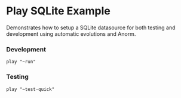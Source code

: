 # Play SQLite Example

Demonstrates how to setup a SQLite datasource for both testing and development using automatic evolutions and Anorm.

### Development

    play "~run"

### Testing

    play "~test-quick"
    

